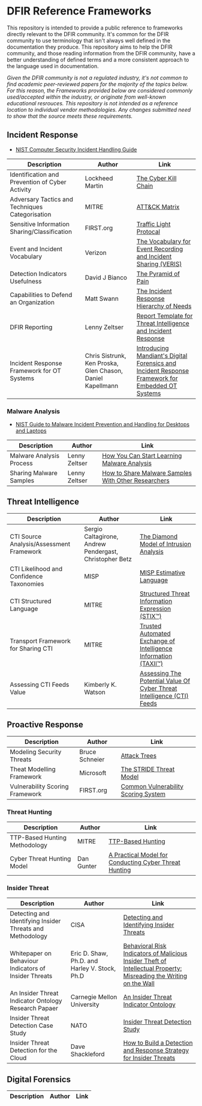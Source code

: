 # DFIR Reference Frameworks
This repository is intended to provide a public reference to frameworks directly relevant to the DFIR community. It's common for the DFIR community to use terminology that isn't always well defined in the documentation they produce. This repository aims to help the DFIR community, and those reading information from the DFIR community, have a better understanding of defined terms and a more consistent approach to the language used in documentation.

*Given the DFIR community is not a regulated industry, it's not common to find academic peer-reviewed papers for the majority of the topics below. For this reason, the Frameworks provided below are considered commonly used/accepted within the industry, or originate from well-known educational resrouces. This repository is not intended as a reference location to individual vendor methodologies. Any changes submitted need to show that the source meets these requirements.*

## **Incident Response** 

* [NIST Computer Security Incident Handling Guide](https://www.nist.gov/privacy-framework/nist-sp-800-61)

|Description | Author | Link|
|-|-|-|
|Identification and Prevention of Cyber Activity|Lockheed Martin|[The Cyber Kill Chain](https://www.lockheedmartin.com/en-us/capabilities/cyber/cyber-kill-chain.html)|
|Adversary Tactics and Techniques Categorisation|MITRE|[ATT&CK Matrix](https://attack.mitre.org)|
|Sensitive Information Sharing/Classification|FIRST.org|[Traffic Light Protocal](https://www.first.org/tlp/)|
|Event and Incident Vocabulary|Verizon|[The Vocabulary for Event Recording and Incident Sharing (VERIS)](http://veriscommunity.net/)|
|Detection Indicators Usefulness |David J Bianco|[The Pyramid of Pain](http://detect-respond.blogspot.com/2013/03/the-pyramid-of-pain.html)|
|Capabilities to Defend an Organization|Matt Swann|[The Incident Response Hierarchy of Needs](https://github.com/swannman/ircapabilities)|
|DFIR Reporting|Lenny Zeltser|[Report Template for Threat Intelligence and Incident Response](https://zeltser.com/cyber-threat-intel-and-ir-report-template/)|
|Incident Response Framework for OT Systems|Chris Sistrunk, Ken Proska, Glen Chason, Daniel Kapellmann|[Introducing Mandiant's Digital Forensics and Incident Response Framework for Embedded OT Systems](https://www.mandiant.com/resources/mandiant-dfir-framework-ot)|

### Malware Analysis

* [NIST Guide to Malware Incident Prevention and Handling for Desktops and Laptops](https://csrc.nist.gov/publications/detail/sp/800-83/rev-1/final)

|Description | Author | Link|
|-|-|-|
|Malware Analysis Process|Lenny Zeltser|[How You Can Start Learning Malware Analysis](https://zeltser.com/start-learning-malware-analysis/)|
|Sharing Malware Samples|Lenny Zeltser|[How to Share Malware Samples With Other Researchers](https://zeltser.com/share-malware-with-researchers/)|

## **Threat Intelligence** 

|Description | Author | Link|
|-|-|-|
|CTI Source Analysis/Assessment Framework|Sergio Caltagirone, Andrew Pendergast, Christopher Betz|[The Diamond Model of Intrusion Analysis](http://www.activeresponse.org/wp-content/uploads/2013/07/diamond.pdf)|
|CTI Likelihood and Confidence Taxonomies|MISP|[MISP Estimative Language](https://github.com/MISP/misp-taxonomies/blob/main/estimative-language/machinetag.json)|
|CTI Structured Language|MITRE|[Structured Threat Information Expression (STIX™)](https://oasis-open.github.io/cti-documentation/stix/intro)|
|Transport Framework for Sharing CTI|MITRE|[Trusted Automated Exchange of Intelligence Information (TAXII™)](https://oasis-open.github.io/cti-documentation/taxii/intro)|
|Assessing CTI Feeds Value|Kimberly K. Watson|[Assessing The Potential Value Of Cyber Threat Intelligence (CTI) Feeds](https://www.cisa.gov/sites/default/files/publications/Assessing%20Cyber%20Threat%20Intelligence%20Threat%20Feeds_508c.pdf)|



## **Proactive Response** 

|Description | Author | Link|
|-|-|-|
|Modeling Security Threats|Bruce Schneier|[Attack Trees](https://www.schneier.com/academic/archives/1999/12/attack_trees.html)|
|Theat Modelling Framework|Microsoft|[The STRIDE Threat Model](https://docs.microsoft.com/en-us/previous-versions/commerce-server/ee823878(v=cs.20))|
|Vulnerability Scoring Framework|FIRST.org|[Common Vulnerability Scoring System](https://www.first.org/cvss/specification-document)|


### Threat Hunting

|Description | Author | Link|
|-|-|-|
|TTP-Based Hunting Methodology|MITRE|[TTP-Based Hunting](https://www.mitre.org/sites/default/files/publications/pr-19-3892-ttp-based-hunting.pdf)|
|Cyber Threat Hunting Model|Dan Gunter|[A Practical Model for Conducting Cyber Threat Hunting](https://www.sans.org/white-papers/38710/)|


### Insider Threat
|Description | Author | Link|
|-|-|-|
|Detecting and Identifying Insider Threats and Methodology|CISA|[Detecting and Identifying Insider Threats](https://www.cisa.gov/detecting-and-identifying-insider-threats)|
|Whitepaper on Behaviour Indicators of Insider Threats|Eric D. Shaw, Ph.D. and Harley V. Stock, Ph.D|[Behavioral Risk Indicators of Malicious Insider Theft of Intellectual Property: Misreading the Writing on the Wall](https://static1.squarespace.com/static/596a623ba5790afcec9c024e/t/59c9e063a803bb62117213c0/1506402404657/Symantec+Malicious+Insider+Whitepaper+FINAL2.pdf)|
|An Insider Threat Indicator Ontology Research Papaer|Carnegie Mellon University|[An Insider Threat Indicator Ontology](https://resources.sei.cmu.edu/library/asset-view.cfm?assetid=454613)|
|Insider Threat Detection Case Study|NATO|[Insider Threat Detection Study](https://ccdcoe.org/uploads/2018/10/Insider_Threat_Study_CCDCOE.pdf)|
|Insider Threat Detection for the Cloud|Dave Shackleford|[How to Build a Detection and Response Strategy for Insider Threats](https://www.sans.org/white-papers/how-to-build-detection-response-strategy-for-insider-threats/)|


## **Digital Forensics**

|Description | Author | Link|
|-|-|-|
